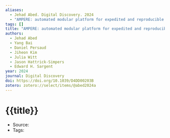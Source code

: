 ```yaml
---
aliases:
  - Jehad Abed. Digital Discovery. 2024
  - "AMPERE: automated modular platform for expedited and reproducible electrochemical testing"
tags: []
title: "AMPERE: automated modular platform for expedited and reproducible electrochemical testing"
authors:
  - Jehad Abed
  - Yang Bai
  - Daniel Persaud
  - Jiheon Kim
  - Julia Witt
  - Jason Hattrick-Simpers
  - Edward H. Sargent
year: 2024
journal: Digital Discovery
doi: https://doi.org/10.1039/D4DD00203B
zotero: zotero://select/items/@abed2024a
---
```

<!-- START_TEMPLATE -->
# {{title}}

- Source:
- Tags: 
<!-- END_TEMPLATE -->
